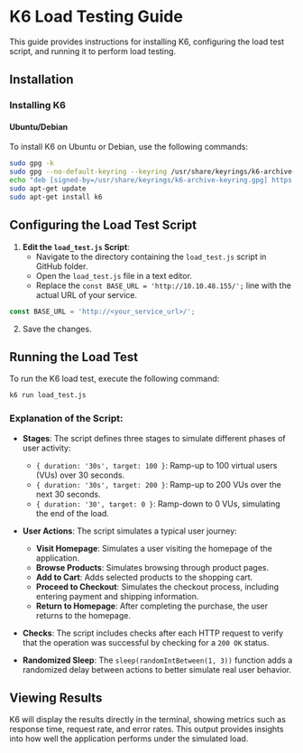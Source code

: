 
# K6 Load Testing Guide

This guide provides instructions for installing K6, configuring the load test script, and running it to perform load testing.

## Installation

### Installing K6

#### Ubuntu/Debian

To install K6 on Ubuntu or Debian, use the following commands:

```bash
sudo gpg -k
sudo gpg --no-default-keyring --keyring /usr/share/keyrings/k6-archive-keyring.gpg --keyserver hkp://keyserver.ubuntu.com:80 --recv-keys C5AD17C747E3415A3642D57D77C6C491D6AC1D69
echo "deb [signed-by=/usr/share/keyrings/k6-archive-keyring.gpg] https://dl.k6.io/deb stable main" | sudo tee /etc/apt/sources.list.d/k6.list
sudo apt-get update
sudo apt-get install k6
```

## Configuring the Load Test Script

1. **Edit the `load_test.js` Script**: 
   - Navigate to the directory containing the `load_test.js` script in GitHub folder.
   - Open the `load_test.js` file in a text editor.
   - Replace the `const BASE_URL = 'http://10.10.48.155/';` line with the actual URL of your service.

```javascript
const BASE_URL = 'http://<your_service_url>/';
```

2. Save the changes.

## Running the Load Test

To run the K6 load test, execute the following command:

```bash
k6 run load_test.js
```

### Explanation of the Script:

- **Stages**: The script defines three stages to simulate different phases of user activity:
  - `{ duration: '30s', target: 100 }`: Ramp-up to 100 virtual users (VUs) over 30 seconds.
  - `{ duration: '30s', target: 200 }`: Ramp-up to 200 VUs over the next 30 seconds.
  - `{ duration: '30', target: 0 }`: Ramp-down to 0 VUs, simulating the end of the load.

- **User Actions**: The script simulates a typical user journey:
  - **Visit Homepage**: Simulates a user visiting the homepage of the application.
  - **Browse Products**: Simulates browsing through product pages.
  - **Add to Cart**: Adds selected products to the shopping cart.
  - **Proceed to Checkout**: Simulates the checkout process, including entering payment and shipping information.
  - **Return to Homepage**: After completing the purchase, the user returns to the homepage.

- **Checks**: The script includes checks after each HTTP request to verify that the operation was successful by checking for a `200 OK` status.

- **Randomized Sleep**: The `sleep(randomIntBetween(1, 3))` function adds a randomized delay between actions to better simulate real user behavior.

## Viewing Results

K6 will display the results directly in the terminal, showing metrics such as response time, request rate, and error rates. This output provides insights into how well the application performs under the simulated load.
